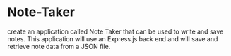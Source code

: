 # Note-Taker
create an application called Note Taker that can be used to write and save notes. This application will use an Express.js back end and will save and retrieve note data from a JSON file.
